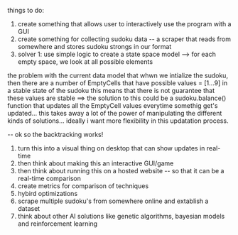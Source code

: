 things to do:

1. create something that allows user to interactively use the program with a GUI
2. create something for collecting sudoku data -- a scraper that reads from somewhere and stores sudoku strongs in our format
3. solver 1: use simple logic to create a state space model --> for each empty space, we look at all possible elements


the problem with the current data model that whwn we intialize the sudoku, then there are a number of EmptyCells that have possible values = [1...9]
in a stable state of the sudoku this means that there is not guarantee that these values are stable
==> the solution to this could be a sudoku.balance() function that updates all the EmptyCell values everytime somethig get's updated... this takes away a lot of the power of manipulating the different kinds of solutions... ideally i want more flexibility in this updatation process.


-- ok so the backtracking works!
1. turn this into a visual thing on desktop that can show updates in real-time
2. then think about making this an interactive GUI/game
3. then think about running this on a hosted website -- so that it can be a real-time comparison
4. create metrics for comparison of techniques
5. hybird optimizations
6. scrape multiple sudoku's from somewhere online and extablish a dataset
7. think about other AI solutions like genetic algorithms, bayesian models and reinforcement learning
